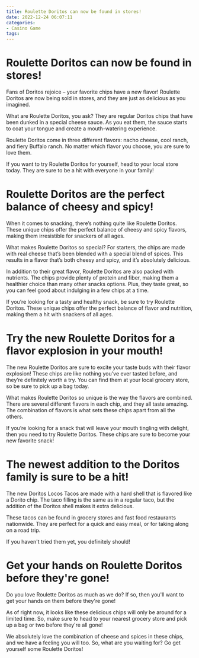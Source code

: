 ```yaml
---
title: Roulette Doritos can now be found in stores!
date: 2022-12-24 06:07:11
categories:
- Casino Game
tags:
---
```



#  Roulette Doritos can now be found in stores!

Fans of Doritos rejoice – your favorite chips have a new flavor! Roulette Doritos are now being sold in stores, and they are just as delicious as you imagined.

What are Roulette Doritos, you ask? They are regular Doritos chips that have been dunked in a special cheese sauce. As you eat them, the sauce starts to coat your tongue and create a mouth-watering experience.

Roulette Doritos come in three different flavors: nacho cheese, cool ranch, and fiery Buffalo ranch. No matter which flavor you choose, you are sure to love them.

If you want to try Roulette Doritos for yourself, head to your local store today. They are sure to be a hit with everyone in your family!

#  Roulette Doritos are the perfect balance of cheesy and spicy!

When it comes to snacking, there’s nothing quite like Roulette Doritos. These unique chips offer the perfect balance of cheesy and spicy flavors, making them irresistible for snackers of all ages.

What makes Roulette Doritos so special? For starters, the chips are made with real cheese that’s been blended with a special blend of spices. This results in a flavor that’s both cheesy and spicy, and it’s absolutely delicious.

In addition to their great flavor, Roulette Doritos are also packed with nutrients. The chips provide plenty of protein and fiber, making them a healthier choice than many other snacks options. Plus, they taste great, so you can feel good about indulging in a few chips at a time.

If you’re looking for a tasty and healthy snack, be sure to try Roulette Doritos. These unique chips offer the perfect balance of flavor and nutrition, making them a hit with snackers of all ages.

#  Try the new Roulette Doritos for a flavor explosion in your mouth!

The new Roulette Doritos are sure to excite your taste buds with their flavor explosion! These chips are like nothing you’ve ever tasted before, and they’re definitely worth a try. You can find them at your local grocery store, so be sure to pick up a bag today.

What makes Roulette Doritos so unique is the way the flavors are combined. There are several different flavors in each chip, and they all taste amazing. The combination of flavors is what sets these chips apart from all the others.

If you’re looking for a snack that will leave your mouth tingling with delight, then you need to try Roulette Doritos. These chips are sure to become your new favorite snack!

#  The newest addition to the Doritos family is sure to be a hit!

The new Doritos Locos Tacos are made with a hard shell that is flavored like a Dorito chip. The taco filling is the same as in a regular taco, but the addition of the Doritos shell makes it extra delicious.

These tacos can be found in grocery stores and fast food restaurants nationwide. They are perfect for a quick and easy meal, or for taking along on a road trip.

If you haven't tried them yet, you definitely should!

#  Get your hands on Roulette Doritos before they're gone!

Do you love Roulette Doritos as much as we do? If so, then you'll want to get your hands on them before they're gone!

As of right now, it looks like these delicious chips will only be around for a limited time. So, make sure to head to your nearest grocery store and pick up a bag or two before they're all gone!

We absolutely love the combination of cheese and spices in these chips, and we have a feeling you will too. So, what are you waiting for? Go get yourself some Roulette Doritos!